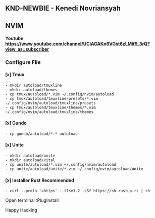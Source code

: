 ## KND-NEWBIE - Kenedi Novriansyah

## NVIM

#### Youtube https://www.youtube.com/channel/UCiAGAKn6VGst6zLMif9_3rQ?view_as=subscriber

### Configure File

#### [x] Tmux

```
- mkdir autoload/tmuxline
- mkdir autoload/themes
- cp tmux/autoload/*.vim ~/.config/nvim/autoload
- cp tmux/autoload/tmuxline/presets/*.vim ~/.config/nvim/autoload/tmuxline/presets
- cp tmux/autoload/tmuxline/themes/*.vim ~/.config/nvim/autoload/tmuxline/themes

```

#### [x] Gundo

```
- cp gundo/autoload/*.* autoload
```

#### [x] Unite

```
- mkdir autoload/unite
- mkdir autoload/vital
- cp unite/autoload/*.vim ~/.config/nvim/autoload
- cp unite/autoload/unite/*.vim ~/.config/nvim/autoload/unite
```

#### [x] Installer Rust Recommended

```
- curl --proto '=https' --tlsv1.2 -sSf https://sh.rustup.rs | sh
```

Open terminal
:PlugInstall

Happy Hacking
